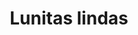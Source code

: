 ---
title: Lunitas lindas
date: 
draft: false

# descripcion
description : Aros en plata 925 y detalle en microcubic tamaño pequeño.

materials: Plata 925

color: 

dimensions: Largo 8mm

code: 01-03-0971

type: "Aros"

categories: []

price: $1.150,00

price_eftvo: $980,00

# Images
# first image will be shown in the product page
images:
  # - image: "images/path_to_image"
  # La ubicacion de las imagenes es imagenes/Aros/Aros.Microcubic/01-03-0971-lunitas-lindas
  - image: "./images/aros/microcubic/01-03-0971-lunitas-lindas.jpg"
---